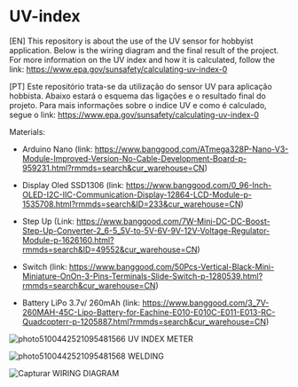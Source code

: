 # UV-index
[EN]  This repository is about the use of the UV sensor for hobbyist application. Below is the wiring diagram and the final result of the project. For more information on the UV index and how it is calculated, follow the link: https://www.epa.gov/sunsafety/calculating-uv-index-0

[PT] Este repositório trata-se da utilização do sensor UV para aplicação hobbista. Abaixo estará o esquema das ligações e o resultado final do projeto. Para mais informações sobre o indice UV e como é calculado, segue o link: https://www.epa.gov/sunsafety/calculating-uv-index-0


Materials:
- Arduino Nano (link: https://www.banggood.com/ATmega328P-Nano-V3-Module-Improved-Version-No-Cable-Development-Board-p-959231.html?rmmds=search&cur_warehouse=CN)

- Display Oled SSD1306  (link: https://www.banggood.com/0_96-Inch-OLED-I2C-IIC-Communication-Display-12864-LCD-Module-p-1535708.html?rmmds=search&ID=233&cur_warehouse=CN)

- Step Up (Link: https://www.banggood.com/7W-Mini-DC-DC-Boost-Step-Up-Converter-2_6-5_5V-to-5V-6V-9V-12V-Voltage-Regulator-Module-p-1626160.html?rmmds=search&ID=49552&cur_warehouse=CN)
- Switch (link: https://www.banggood.com/50Pcs-Vertical-Black-Mini-Miniature-OnOn-3-Pins-Terminals-Slide-Switch-p-1280539.html?rmmds=search&cur_warehouse=CN)
- Battery LiPo 3.7v/ 260mAh (link: https://www.banggood.com/3_7V-260MAH-45C-Lipo-Battery-for-Eachine-E010-E010C-E011-E013-RC-Quadcopterr-p-1205887.html?rmmds=search&cur_warehouse=CN)

![photo5100442521095481566](https://user-images.githubusercontent.com/41307385/83789364-fc6e7e80-a66c-11ea-9705-8258825862ae.jpg)
                                                UV INDEX METER







![photo5100442521095481568](https://user-images.githubusercontent.com/41307385/83789446-1f009780-a66d-11ea-8b6b-82e4f8c89df4.jpg)
                                                WELDING





![Capturar](https://user-images.githubusercontent.com/41307385/83789881-b534bd80-a66d-11ea-9c49-4a96b21c8459.PNG)
                                                WIRING DIAGRAM
